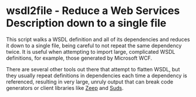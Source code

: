# wsdl2file - Reduce a Web Services Description down to a single file

This script walks a WSDL definition and all of its dependencies and reduces
it down to a single file, being careful to not repeat the same dependency
twice. It is useful when attempting to import large, complicated WSDL
definitions, for example, those generated by Microsoft WCF.

There are several other tools out there that attempt to flatten WSDL, but they
usually repeat definitions in dependencies each time a dependency is
referenced, resulting in very large, unruly output that can break code
generators or client libraries like
[Zeep](https://docs.python-zeep.org/en/master/) and
[Suds](https://github.com/suds-community/suds).
